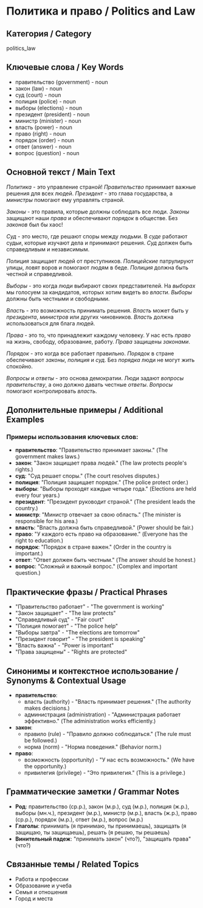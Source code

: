 # Политика и право / Politics and Law

## Категория / Category
politics_law

## Ключевые слова / Key Words
- правительство (government) - noun
- закон (law) - noun
- суд (court) - noun
- полиция (police) - noun
- выборы (elections) - noun
- президент (president) - noun
- министр (minister) - noun
- власть (power) - noun
- право (right) - noun
- порядок (order) - noun
- ответ (answer) - noun
- вопрос (question) - noun

## Основной текст / Main Text

*Политика* - это управление страной! *Правительство* принимает важные решения для всех людей. *Президент* - это глава государства, а *министры* помогают ему управлять страной.

*Законы* - это правила, которые должны соблюдать все люди. *Законы* защищают наши *права* и обеспечивают *порядок* в обществе. Без *законов* был бы хаос!

*Суд* - это место, где решают споры между людьми. В *суде* работают судьи, которые изучают дела и принимают решения. *Суд* должен быть справедливым и независимым.

*Полиция* защищает людей от преступников. *Полицейские* патрулируют улицы, ловят воров и помогают людям в беде. *Полиция* должна быть честной и справедливой.

*Выборы* - это когда люди выбирают своих представителей. На *выборах* мы голосуем за кандидатов, которых хотим видеть во *власти*. *Выборы* должны быть честными и свободными.

*Власть* - это возможность принимать решения. *Власть* может быть у *президента*, *министров* или других чиновников. *Власть* должна использоваться для блага людей.

*Права* - это то, что принадлежит каждому человеку. У нас есть *право* на жизнь, свободу, образование, работу. *Права* защищены *законами*.

*Порядок* - это когда все работает правильно. *Порядок* в стране обеспечивают *законы*, *полиция* и *суд*. Без *порядка* люди не могут жить спокойно.

*Вопросы* и *ответы* - это основа демократии. Люди задают *вопросы* *правительству*, а оно должно давать честные *ответы*. *Вопросы* помогают контролировать *власть*.

## Дополнительные примеры / Additional Examples

### Примеры использования ключевых слов:
- **правительство**: "Правительство принимает законы." (The government makes laws.)
- **закон**: "Закон защищает права людей." (The law protects people's rights.)
- **суд**: "Суд решает споры." (The court resolves disputes.)
- **полиция**: "Полиция защищает порядок." (The police protect order.)
- **выборы**: "Выборы проходят каждые четыре года." (Elections are held every four years.)
- **президент**: "Президент руководит страной." (The president leads the country.)
- **министр**: "Министр отвечает за свою область." (The minister is responsible for his area.)
- **власть**: "Власть должна быть справедливой." (Power should be fair.)
- **право**: "У каждого есть право на образование." (Everyone has the right to education.)
- **порядок**: "Порядок в стране важен." (Order in the country is important.)
- **ответ**: "Ответ должен быть честным." (The answer should be honest.)
- **вопрос**: "Сложный и важный вопрос." (Complex and important question.)

## Практические фразы / Practical Phrases

- "Правительство работает" - "The government is working"
- "Закон защищает" - "The law protects"
- "Справедливый суд" - "Fair court"
- "Полиция помогает" - "The police help"
- "Выборы завтра" - "The elections are tomorrow"
- "Президент говорит" - "The president is speaking"
- "Власть важна" - "Power is important"
- "Права защищены" - "Rights are protected"

## Синонимы и контекстное использование / Synonyms & Contextual Usage

- **правительство**: 
  - власть (authority) - "Власть принимает решения." (The authority makes decisions.)
  - администрация (administration) - "Администрация работает эффективно." (The administration works efficiently.)
- **закон**: 
  - правило (rule) - "Правило должно соблюдаться." (The rule must be followed.)
  - норма (norm) - "Норма поведения." (Behavior norm.)
- **право**: 
  - возможность (opportunity) - "У нас есть возможность." (We have the opportunity.)
  - привилегия (privilege) - "Это привилегия." (This is a privilege.)

## Грамматические заметки / Grammar Notes

- **Род**: правительство (ср.р.), закон (м.р.), суд (м.р.), полиция (ж.р.), выборы (мн.ч.), президент (м.р.), министр (м.р.), власть (ж.р.), право (ср.р.), порядок (м.р.), ответ (м.р.), вопрос (м.р.)
- **Глаголы**: принимать (я принимаю, ты принимаешь), защищать (я защищаю, ты защищаешь), решать (я решаю, ты решаешь)
- **Винительный падеж**: "принимать закон" (что?), "защищать права" (что?)

## Связанные темы / Related Topics

- Работа и профессии
- Образование и учеба
- Семья и отношения
- Город и места
